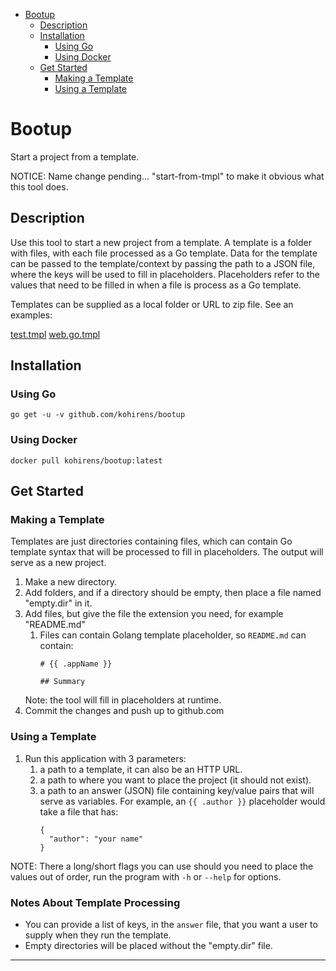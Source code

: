 * [Bootup](#bootup)
    * [Description](#description)
    * [Installation](#installation)
        * [Using Go](#using-go)
        * [Using Docker](#using-docker)
    * [Get Started](#get-started)
        * [Making a Template](#making-a-template)
        * [Using a Template](#using-a-template)

# Bootup

Start a project from a template.

NOTICE: Name change pending... "start-from-tmpl" to make it obvious what this
tool does.


## Description

Use this tool to start a new project from a template. A template is a folder
with files, with each file processed as a Go template. Data for the template
can be passed to the template/context by passing the path to a JSON file,
where the keys will be used to fill in placeholders. Placeholders refer to the
values that need to be filled in when a file is process as a Go template.

Templates can be supplied as a local folder or URL to zip file. See an examples:

[test.tmpl](https://github.com/kohirens/bootup-test.tmpl)
[web.go.tmpl](https://github.com/kohirens/web.go.tmpl)

## Installation

### Using Go

```
go get -u -v github.com/kohirens/bootup
```

### Using Docker

```
docker pull kohirens/bootup:latest
```

## Get Started

### Making a Template

Templates are just directories containing files, which can contain Go template
syntax that will be processed to fill in placeholders. The output will serve as
a new project.

1. Make a new directory.
2. Add folders, and if a directory should be empty, then place a file named
   "empty.dir" in it.
3. Add files, but give the file the extension you need, for example "README.md"
   1. Files can contain Golang template placeholder, so `README.md` can contain:
      ```gotemplate
      # {{ .appName }}

      ## Summary
      ```
   Note: the tool will fill in placeholders at runtime.
4. Commit the changes and push up to github.com

### Using a Template

1. Run this application with 3 parameters:
   1. a path to a template, it can also be an HTTP URL.
   2. a path to where you want to place the project (it should not exist).
   3. a path to an answer (JSON) file containing key/value pairs that will
      serve as variables. For example, an `{{ .author }}`
      placeholder would take a file that has:
      ```
      {
        "author": "your name"
      }
      ```

NOTE: There a long/short flags you can use should you need to place the values
      out of order, run the program with `-h` or `--help` for options.

### Notes About Template Processing

* You can provide a list of keys, in the `answer` file, that you want a user to
  supply when they run the template.
* Empty directories will be placed without the "empty.dir" file.

---

[Golang text/template]: https://golang.org/pkg/text/template/

